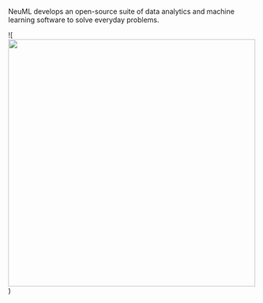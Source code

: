 NeuML develops an open-source suite of data analytics and machine learning software to solve everyday problems.

![<img src="https://raw.githubusercontent.com/neuml/txtai/master/apps.jpg" width="500"/>)
